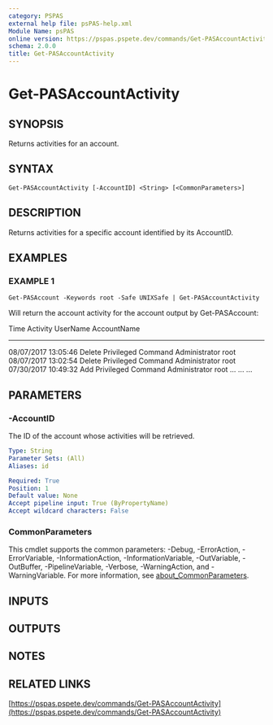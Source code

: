 ```yaml
---
category: PSPAS
external help file: psPAS-help.xml
Module Name: psPAS
online version: https://pspas.pspete.dev/commands/Get-PASAccountActivity
schema: 2.0.0
title: Get-PASAccountActivity
---
```


# Get-PASAccountActivity

## SYNOPSIS
Returns activities for an account.

## SYNTAX

```
Get-PASAccountActivity [-AccountID] <String> [<CommonParameters>]
```

## DESCRIPTION
Returns activities for a specific account identified by its AccountID.

## EXAMPLES

### EXAMPLE 1
```
Get-PASAccount -Keywords root -Safe UNIXSafe | Get-PASAccountActivity
```

Will return the account activity for the account output by Get-PASAccount:

Time                Activity                  UserName      AccountName
----                --------                  --------      -----------
08/07/2017 13:05:46 Delete Privileged Command Administrator root
08/07/2017 13:02:54 Delete Privileged Command Administrator root
07/30/2017 10:49:32 Add Privileged Command    Administrator root
...
...
...

## PARAMETERS

### -AccountID
The ID of the account whose activities will be retrieved.

```yaml
Type: String
Parameter Sets: (All)
Aliases: id

Required: True
Position: 1
Default value: None
Accept pipeline input: True (ByPropertyName)
Accept wildcard characters: False
```

### CommonParameters
This cmdlet supports the common parameters: -Debug, -ErrorAction, -ErrorVariable, -InformationAction, -InformationVariable, -OutVariable, -OutBuffer, -PipelineVariable, -Verbose, -WarningAction, and -WarningVariable. For more information, see [about_CommonParameters](http://go.microsoft.com/fwlink/?LinkID=113216).

## INPUTS

## OUTPUTS

## NOTES

## RELATED LINKS

[https://pspas.pspete.dev/commands/Get-PASAccountActivity](https://pspas.pspete.dev/commands/Get-PASAccountActivity)

